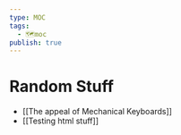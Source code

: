 ```yaml
---
type: MOC
tags:
  - 🗺️moc
publish: true
---
```


# Random Stuff
- [[The appeal of Mechanical Keyboards]]
- [[Testing html stuff]]